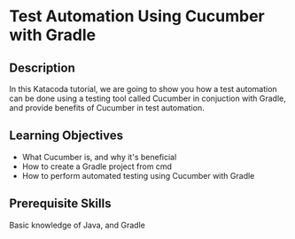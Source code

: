 # Test Automation Using Cucumber with Gradle

## Description

In this Katacoda tutorial, we are going to show you how a test automation can be done using a testing tool called Cucumber in conjuction with Gradle, and provide benefits of Cucumber in test automation. 

## Learning Objectives

- What Cucumber is, and why it's beneficial
- How to create a Gradle project from cmd
- How to perform automated testing using Cucumber with Gradle

## Prerequisite Skills

Basic knowledge of Java, and Gradle 




